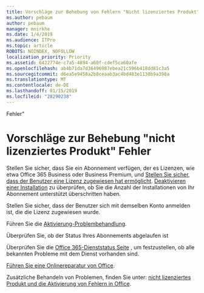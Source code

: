 ```yaml
---
title: Vorschläge zur Behebung von Fehlern "Nicht lizenziertes Produkt"
ms.author: pebaum
author: pebaum
manager: mnirkhe
ms.date: 1/4/2019
ms.audience: ITPro
ms.topic: article
ROBOTS: NOINDEX, NOFOLLOW
localization_priority: Priority
ms.assetid: 6422774e-c7a5-4894-a60f-cdef5ca60afe
ms.openlocfilehash: ab4b71da7d36496987ebea21c596b418dd81c3a5
ms.sourcegitcommit: d6ea5e9458a2b8ceaab3ac4bd483e1130b9a398a
ms.translationtype: MT
ms.contentlocale: de-DE
ms.lasthandoff: 01/15/2019
ms.locfileid: "28290238"
---
```

Fehler"

# <a name="suggestions-for-solving-unlicensed-product-errors"></a>Vorschläge zur Behebung "nicht lizenziertes Produkt" Fehler

Stellen Sie sicher, dass Sie ein Abonnement verfügen, der es Lizenzen, wie etwa Office 365 Business oder Business Premium, und [Stellen Sie sicher, dass der Benutzer eine Lizenz zugewiesen hat ermöglicht](https://support.office.com/article/997596B5-4173-4627-B915-36ABAC6786DC). [Deaktivieren einer Installation](https://support.office.com/article/9b497c85-d0a4-4735-80fa-d3565bc05bd1) zu überprüfen, ob Sie die Anzahl der Installationen von Ihr Abonnement unterstützt überschritten haben. 
  
Stellen Sie sicher, dass der Benutzer sich mit demselben Konto anmelden ist, die die Lizenz zugewiesen wurde.
  
Führen Sie die [Aktivierung-Problembehandlung](https://aka.ms/SARA-OfficeActivation-Alchemy).
  
Überprüfen Sie, ob der Status Ihres Abonnements abgelaufen ist
  
Überprüfen Sie die [Office 365-Dienststatus Seite](https://support.office.com/article/932AD3AD-533C-418A-B938-6E44E8BC33B0) , um festzustellen, ob alle bekannten Probleme mit dem Dienst vorhanden sind. 
  
[Führen Sie eine Onlinereparatur von Office](https://support.office.com/Article/7821d4b6-7c1d-4205-aa0e-a6b40c5bb88b).
  
Zusätzliche Behandeln von Problemen, finden Sie unter: [nicht lizenziertes Produkt und die Aktivierung von Fehlern in Office](https://support.office.com/Article/0d23d3c0-c19c-4b2f-9845-5344fedc4380).
  

